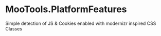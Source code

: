 MooTools.PlatformFeatures
=========================

Simple detection of JS &amp; Cookies enabled with modernizr inspired CSS Classes

